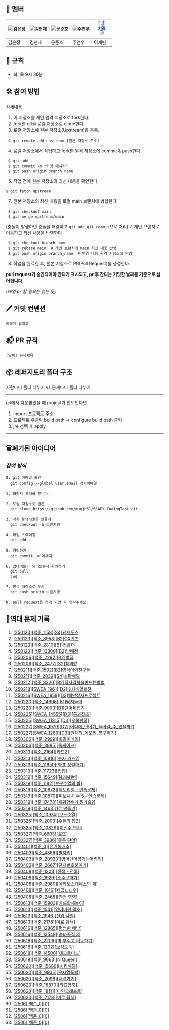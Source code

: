 ## 🐣 **멤버**

|<img src="asset/squrtle.webp" alt="김윤정" width="50" height="50">|<img src="asset/meowth.webp" alt="김현재" width="50" height="50">|<img src="asset/psyduck.webp" alt="문준호" width="50" height="50">|<img src="asset/bu.webp" alt="주연우" width="50" height="50">|<img src="asset/baroping.webp" alt="이재빈" width="50" height="50">|
|---|---|---|---|---|
|김윤정|김현재|문준호|주연우|이재빈|
## 📌 **규칙**
- 화, 목 9시 30분

## 🛠️ **참여 방법**

[상세내용](https://velog.io/@jisubin12/Github-%EC%99%B8%EB%B6%80%EC%A0%80%EC%9E%A5%EC%86%8C-fork-pull-request-%EB%8F%99%EA%B8%B0%ED%99%94-%ED%95%98%EA%B8%B0)

1. 이 저장소를 개인 원격 저장소로 fork한다.
2. fork한 git을 로컬 저장소로 clone한다.
3. 로컬 저장소에 원본 저장소(Upstream)를 등록.
```
 $ git remote add upstream [원본 저장소 주소]
```
4. 로컬 저장소에서 작업하고 fork한 원격 저장소에 commit & push한다.
```
 $ git add .
 $ git commit -m "커밋 메시지"
 $ git push origin branch_name
```
5. 작업 전에 원본 저장소의 최신 내용을 확인한다
```
$ git fetch upstream
```
7. 원본 저장소의 최신 내용을 로컬 main 브랜치에 병합한다
```
 $ git checkout main
 $ git merge upstream/main
```
(충돌이 발생하면 충돌을 해결하고 `git add`, `git commit`으로 처리)
7. 개인 브랜치로 이동하고 최신 내용을 반영한다
```
 $ git checkout branch_name
 $ git rebase main  # 개인 브랜치에 main 최신 내용 반영
 $ git push origin branch_name  # 변경 내용 원격 저장소에 반영
```
8. 작업을 완료한 후, 원본 저장소로 PR(Pull Request)을 생성한다.

**pull request가 승인되어야 잔디가 표시되고, pr 후 잔디는 커밋한 날짜를 기준으로 심어집니다.**

 (*매일 pr 할 필요는 없는 듯*)

## 🖊️ **커밋 컨벤션**
```
어떻게 할까요
```

## 📬 **PR 규칙**

```
[날짜] 문제제목
```

## 📦 **레퍼지토리 폴더 구조**
사람마다 폴더 나누기 vs 문제마다 폴더 나누기

---
git에서 다운받았을 때 project가 안보인다면
1. import 프로젝트 주소
2. 프로젝트 우클릭 build path -> configure build path 클릭
3. jre 선택 후 apply

---
## 🗑️폐기된 아이디어
### *참여 방식*
```
0. git 이메일 확인
  git config --global user.email 각자이메일

1. 협력자 초대를 받는다.

2. 로컬 저장소로 클론
  git clone https://github.com/munjh61/SSAFY-CodingTest.git

3. 각자 branch를 만들기
  git checkout -b 브랜치명

4. 파일 스테이징
  git add .

5. 커밋하기
  git commit -m'메세지'

6. 업데이트가 되어있는지 확인하기
  git pull
  :wq

7. 원격 저장소로 푸시
  git push origin 브랜치명

8. pull request를 하게 되면 꼭 연락주세요.

```

## 🚀역대 문제 기록
1. [[250123][백준_1158][S4]요세푸스](https://www.acmicpc.net/problem/1158)  
2. [[250123][백준_8958][B2]OX퀴즈](https://www.acmicpc.net/problem/8958)  
3. [[250123][백준_2810][B1]컵홀더](https://www.acmicpc.net/problem/2810)  
4. [[250123][백준_13300][B2]방배정](https://www.acmicpc.net/problem/13300)  
5. [[250206][백준_2292][B2]벌집](https://www.acmicpc.net/problem/2292)  
6. [[250206][백준_2477][S2]참외밭](https://www.acmicpc.net/problem/2477)  
7. [[250211][백준_1592][B2]영식이와친구들](https://www.acmicpc.net/problem/1592)  
8. [[250211][백준_2839][S4]설탕배달](https://www.acmicpc.net/problem/2839)  
9. [[250212][백준_8320][B2]직사각형을만드는방법](https://www.acmicpc.net/problem/8320)  
10. [[250218][SWEA_1961][D2]숫자배열회전](https://swexpertacademy.com/main/code/problem/problemDetail.do?contestProbId=AV5Pq-OKAVYDFAUq&categoryId=AV5Pq-OKAVYDFAUq&categoryType=CODE&problemTitle=1961&orderBy=FIRST_REG_DATETIME&selectCodeLang=ALL&select-1=&pageSize=10&pageIndex=1)
11. [[250216][SWEA_1859][D3]백만장자프로젝트](https://swexpertacademy.com/main/code/problem/problemDetail.do?contestProbId=AV5LrsUaDxcDFAXc&categoryId=AV5LrsUaDxcDFAXc&categoryType=CODE&problemTitle=1859&orderBy=FIRST_REG_DATETIME&selectCodeLang=ALL&select-1=&pageSize=10&pageIndex=1)
12. [[250220][백준_14696][B1]딱지놀이](https://www.acmicpc.net/problem/14696)
13. [[250220][백준_9093][B1]단어뒤집기](https://www.acmicpc.net/problem/9093)
14. [[250225][SWEA_14555][D3][공과잡초]](https://swexpertacademy.com/main/code/problem/problemDetail.do?contestProbId=AYGtoa3qARcDFARC&categoryId=AYGtoa3qARcDFARC&categoryType=CODE&problemTitle=14555&orderBy=FIRST_REG_DATETIME&selectCodeLang=ALL&select-1=&pageSize=10&pageIndex=1)
15. [[250225][SWEA_11315][D3][오목판정]](https://swexpertacademy.com/main/code/problem/problemDetail.do?contestProbId=AXaSUPYqPYMDFASQ&categoryId=AXaSUPYqPYMDFASQ&categoryType=CODE&problemTitle=%EC%98%A4%EB%AA%A9+%ED%8C%90%EC%A0%95&orderBy=FIRST_REG_DATETIME&selectCodeLang=ALL&select-1=&pageSize=10&pageIndex=1)
16. [[250227][SWEA_1979][D2][어디에_단어가_들어갈_수_있을까?]](https://swexpertacademy.com/main/code/problem/problemDetail.do?contestProbId=AV5PuPq6AaQDFAUq&categoryId=AV5PuPq6AaQDFAUq&categoryType=CODE&problemTitle=1979&orderBy=FIRST_REG_DATETIME&selectCodeLang=ALL&select-1=&pageSize=10&pageIndex=1)
17. [[250227][SWEA_1289][D3][원재의_메모리_복구하기]](https://swexpertacademy.com/main/code/problem/problemDetail.do?contestProbId=AV19AcoKI9sCFAZN&categoryId=AV19AcoKI9sCFAZN&categoryType=CODE&problemTitle=1289&orderBy=FIRST_REG_DATETIME&selectCodeLang=ALL&select-1=&pageSize=10&pageIndex=1)
18. [[250306][백준_2999][비밀이메일]](https://www.acmicpc.net/problem/2999) 
19. [[250306][백준_3985][롤케이크]](https://www.acmicpc.net/problem/3985) 
20. [[250313][백준_2164][카드2]](https://www.acmicpc.net/problem/2164) 
21. [[250313][백준_10816][숫자 카드2]](https://www.acmicpc.net/problem/10816) 
22. [[250313][백준_11650][좌표 정렬하기]](https://www.acmicpc.net/problem/11650) 
23. [[250313][백준_11723][집합]](https://www.acmicpc.net/problem/11723) 
24. [[250319][백준_15649][N과M1번]](https://www.acmicpc.net/problem/15649) 
25. [[250319][백준_1182][부분수열의 합]](https://www.acmicpc.net/problem/1182) 
26. [[250319][백준_10872][팩토리얼 - 연습문제]](https://www.acmicpc.net/problem/10872) 
27. [[250319][백준_10870][피보나치 수 5 - 연습문제]](https://www.acmicpc.net/problem/10870) 
28. [[250319][백준_17478][재귀함수가 뭔가요?]](https://www.acmicpc.net/problem/17478) 
29. [[250319][백준_1463][1로 만들기]](https://www.acmicpc.net/problem/1463) 
30. [[250325][백준_10974][모든순열]](https://www.acmicpc.net/problem/10974) 
31. [[250325][백준_2003][수들의 합2]](https://www.acmicpc.net/problem/2003)
32. [[250325][백준_10829][이진수 변환]](https://www.acmicpc.net/problem/10829)
33. [[250327][백준_6603][로또]](https://www.acmicpc.net/problem/6603)
34. [[250327][백준_3986][좋은 단어]](https://www.acmicpc.net/problem/3986)
35. [[250401][백준_0][유기농배추]](https://www.acmicpc.net/problem/0)
36. [[250403][백준_4386][별자리]](https://www.acmicpc.net/problem/4386)
37. [[250403][백준_20920][영어단어암기는어려워]](https://www.acmicpc.net/problem/20920)
38. [[250403][백준_2667][단지번호붙이기]](https://www.acmicpc.net/problem/2667)
39. [[250408][백준_1303][전쟁 - 전투]](https://www.acmicpc.net/problem/1303)
40. [[250408][백준_1929][소수구하기]](https://www.acmicpc.net/problem/1929)
41. [[250408][백준_2960][에라토스테네스의 체]](https://www.acmicpc.net/problem/2960)
42. [[250408][백준_1016][제곱ㄴㄴ수]](https://www.acmicpc.net/problem/1016)
43. [[250408][백준_2468][안전 영역]](https://www.acmicpc.net/problem/2468)
44. [[250613][백준_15903][카드합체놀이]](https://www.acmicpc.net/problem/15903)
45. [[250613][백준_1541][잃어버린 괄호]](https://www.acmicpc.net/problem/1541)
46. [[250613][백준_1946][신입 사원]](https://www.acmicpc.net/problem/1946)
47. [[250613][백준_2178][미로 탐색]](https://www.acmicpc.net/problem/2178)
48. [[250616][백준_12865][평범한 배낭]](https://www.acmicpc.net/problem/12865)
49. [[250616][백준_13549][숨바꼭질 3]](https://www.acmicpc.net/problem/13549)
50. [[250616][백준_2206][벽 부수고 이동하기]](https://www.acmicpc.net/problem/2206)
51. [[250618][백준_1202][보석도둑]](https://www.acmicpc.net/problem/1202)
52. [[250618][백준_14500][테크로미노]](https://www.acmicpc.net/problem/14500)
53. [[250618][백준_9663][N Queen]](https://www.acmicpc.net/problem/9663)
54. [[250620][백준_15686][치킨배달]](https://www.acmicpc.net/problem/15686)
55. [[250620][백준_9935][문자열폭발]](https://www.acmicpc.net/problem/9935)
56. [[250620][백준_2096][내려가기]](https://www.acmicpc.net/problem/2096)
57. [[250623][백준_18870][좌표압축]](https://www.acmicpc.net/problem/18870)
58. [[250623][백준_18111][마인크래프트]](https://www.acmicpc.net/problem/18111)
59. [[250623][백준_2178][미로 탐색]](https://www.acmicpc.net/problem/2178)
60. [[2506][백준_0][0]](https://www.acmicpc.net/problem/0)
61. [[2506][백준_0][0]](https://www.acmicpc.net/problem/0)
62. [[2506][백준_0][0]](https://www.acmicpc.net/problem/0)
63. [[2506][백준_0][0]](https://www.acmicpc.net/problem/0)
